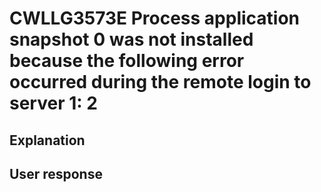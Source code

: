# CWLLG3573E Process application snapshot 0 was not installed because the following error occurred during the remote login to server 1: 2

## Explanation

## User response